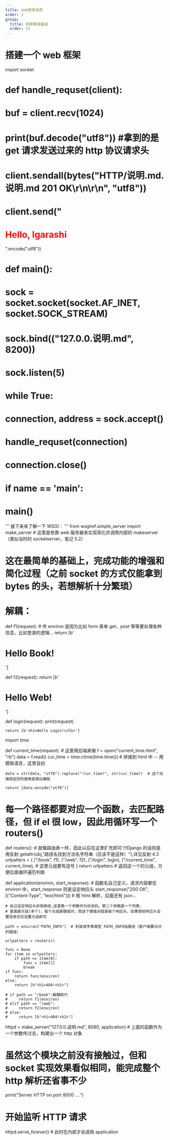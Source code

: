 ```yaml
---
title: web框架本质
order: 1
group:
  title: 网络框架基础
  order: 21
---
```


# 搭建一个 web 框架

import socket

# def handle_requset(client):

# buf = client.recv(1024)

# print(buf.decode("utf8")) #拿到的是 get 请求发送过来的 http 协议请求头

#

# client.sendall(bytes("HTTP/说明.md.说明.md 201 OK\r\n\r\n", "utf8"))

# client.send("<h1 style='color:red'>Hello, Igarashi</h1>".encode("utf8"))

#

#

# def main():

# sock = socket.socket(socket.AF_INET, socket.SOCK_STREAM)

# sock.bind(("127.0.0.说明.md", 8200))

# sock.listen(5)

#

# while True:

# connection, address = sock.accept()

# handle_requset(connection)

# connection.close()

#

#

# if **name** == '**main**':

# main()

'''
接下来来了解一下 WSGI：
'''
from wsgiref.simple_server import make_server # 这里是依靠 web 服务器来实现简化并调用内部的 makeserver（类似当时的 socketserver，笔记 5.2）

# 这在最简单的基础上，完成功能的增强和简化过程（之前 socket 的方式仅能拿到 bytes 的头，若想解析十分繁琐）

# 解耦：

def f1(request): # 传 environ 是因为比如 form 表单 get、post 等等要处理各种信息，比如登录的逻辑...
return [b'<h1>Hello Book!</h1>']

def f2(request):
return [b'<h1>Hello Web!</h1>']

def login(request):
print(request)

    return [b'<h1>Hello Login!</h1>']

import time

def current_time(request): # 这里用后端来做
f = open("current_time.html", "rb")
data = f.read()
cur_time = time.ctime(time.time()) # 拼接到 html 中 -- 用模板语言，这里自创

    data = str(data, "utf8").replace("!cur_time!", str(cur_time))  # 这个后端规定好的替换就类似模板

    return [data.encode("utf8")]

# 每一个路径都要对应一个函数，去匹配路径，但 if el 很 low，因此用循环写一个 routers()

def routers(): # 就像路由表一样，因此以后在这里扩充即可.!!!Django 的话则是用反射 getattr(obj,"路径名找到方法名字符串（应该不是这样）"),详见反射 4.3
urlpatters = {
("/book", f1),
("/web", f2),
("/login", login),
("/current_time", current_time), # 这里元组要有逗号
}
return urlpatters # 返回这一个的元组，方便后面循环遍历判断

def application(environ, start_response): # 函数名自己定义，请求内容都在 environ 中，start_response 则是设定响应头
start_response("200 OK", [("Content-Type", "text/html")]) # 按 html 解析，后面还有 json...

    # 自己设定响应头非常麻烦,这里第一个参数作为状态码，第二个参数是一个列表，
    # 里面是元组(多个)，每个元组是键值对，而这个键值对就是每个响应头，如果想给响应头设置信息仅仅设置元组即可

    path = environ["PATH_INFO"]  # 封装成字典类型 PATH_INFO指路径（客户端要访问的路径）

    urlpatters = routers()

    func = None
    for item in urlpatters:
        if path == item[0]:
            func = item[1]
            break
    if func:
        return func(environ)
    else:
        return [b"<h1>404!<h1>"]

    # if path == "/book":解耦取代
    #     return f1(environ)
    # elif path == "/web":
    #     return f2(environ)
    # else:
    #     return [b"<h1>404!<h1>"]

httpd = make_server("127.0.0.说明.md", 8080, application) # 上面的函数作为一个参数传过去，构建出一个 http 对象

# 虽然这个模块之前没有接触过，但和 socket 实现效果看似相同，能完成整个 http 解析还省事不少

print("Server HTTP on port 8000 ....")

# 开始监听 HTTP 请求

httpd.serve_forever() # 此时在内部才会调用 application
